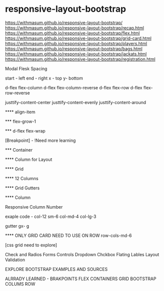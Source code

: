 # responsive-layout-bootstrap


https://withmasum.github.io/responsive-layout-bootstrap/ <br>
https://withmasum.github.io/responsive-layout-bootstrap/recap.html <br>
https://withmasum.github.io/responsive-layout-bootstrap/flex.html <br>
https://withmasum.github.io/responsive-layout-bootstrap/grid-card.html <br>
https://withmasum.github.io/responsive-layout-bootstrap/players.html <br>
https://withmasum.github.io/responsive-layout-bootstrap/bags.html <br>
https://withmasum.github.io/responsive-layout-bootstrap/jackats.html <br>
https://withmasum.github.io/responsive-layout-bootstrap/registration.html <br>




Modal 
Flesk
Spacing 

start - left end - right
x - top y- bottom

d-flex flex-column
d-flex flex-column-reverse
d-flex flex-row
d-flex flex-row-reverse

justtify-content-center
justtify-content-evenly
justtify-content-around

**** align-item 

*** flex-grow-1 

*** d-flex flex-wrap



[Breakpoint] - !Need more learning

*** Container

**** Column for Layout 

**** Grid 

**** 12 Columns


**** Grid Gutters 


**** Column 

Responsive Column Number 

exaple code - col-12 sm-6 col-md-4 col-lg-3



gutter gx-
g 

**** ONLY GRID CARD NEED TO USE ON ROW row-cols-md-6



[css grid need to explore]


Check and Radios 
Forms Controls 
Dropdown
Chckbox 
Flating Lables 
Layout 
Validation 



EXPLORE BOOTSTRAP EXAMPLES AND SOURCES 



ALRRADY LEARNED - 
BRAKPOINTS
FLEX 
CONTAINERS
GRID BOOTSTRAP
COLUMS 
ROW


 



